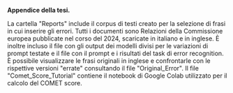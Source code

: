**Appendice della tesi.**

La cartella "Reports" include il corpus di testi creato per la selezione di frasi in cui inserire gli errori. Tutti i documenti sono Relazioni della Commissione europea pubblicate nel corso del 2024, scaricate in italiano e in inglese.
È inoltre incluso il file con gli output dei modelli divisi per le variazioni di prompt testate e il file con il prompt e i risultati del task di error recognition. È possibile visualizzare le frasi originali in inglese e confrontarle con le rispettive versioni "errate" consultando il file "Original_Error".
Il file "Comet_Score_Tutorial" contiene il notebook di Google Colab utilizzato per il calcolo del COMET score.
